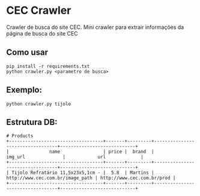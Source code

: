 CEC Crawler
===========

Crawler de busca do site CEC.
Mini crawler para extrair informações da página de busca do site CEC


Como usar
--------

    pip install -r requirements.txt
    python crawler.py <parametro de busca>


Exemplo:
--------

    python crawler.py tijolo


Estrutura DB:
--------

```plaintext
# Products
+-----------------------------------+-------+---------+----------------------------------+----------------------------+
|               name                | price |  brand  |             img_url              |            url             |
+-----------------------------------+-------+---------+----------------------------------+----------------------------+
| Tijolo Refratário 11,5x23x5,1cm - |  5.8  | Martins | http://www.cec.com.br/image_path | http://www.cec.com.br/prod |
+-----------------------------------+-------+---------+----------------------------------+----------------------------+
```
